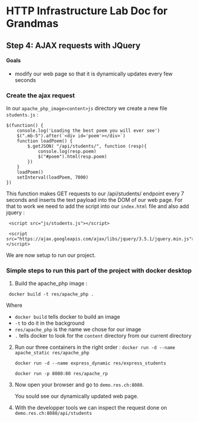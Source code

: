 # HTTP Infrastructure Lab Doc for Grandmas

## Step 4: AJAX requests with JQuery

#### Goals

- modify our web page so that it is dynamically updates every few seconds

### Create the ajax request 

In our `apache_php_image>content>js` directory we create a new file `students.js`  :

``` 
$(function() {
    console.log('Loading the best poem you will ever see')
    $(".mb-5").after(`<div id='poem'></div>`)
    function loadPoem() {
        $.getJSON( "/api/students/", function (resp){
            console.log(resp.poem)
            $("#poem").html(resp.poem)
        })
    }
    loadPoem()
    setInterval(loadPoem, 7000)
})
```

This function makes GET requests to our /api/students/ endpoint every 7 seconds and inserts the text payload into the DOM of our web page.  For that to work we need to add the script into our `index.html` file and also add jquery : 

``` 
 <script src="js/students.js"></script>

 <script src="https://ajax.googleapis.com/ajax/libs/jquery/3.5.1/jquery.min.js"></script>
```

 We are now setup to run our project.

### Simple steps to run this part of the project with docker desktop 

1. Build the apache_php image : 
   
` docker build -t res/apache_php .` 
   
Where 
   
   - `docker build` tells docker to build an image
   - `-t` to do it in the background 
   - `res/apache_php` is the name we chose for our image
   - `.` tells docker to look for the `content` directory from our current directory
   
2. Run our three containers in the right order :
   `docker run -d --name apache_static res/apache_php` 

   `docker run -d --name express_dynamic res/express_students`

   `docker run -p 8080:80 res/apache_rp`

3. Now open your browser and go to `demo.res.ch:8080`.

   You sould see our dynamically updated web page.

4. With the developper tools we can inspect the request done on `demo.res.ch:8080/api/students` 
